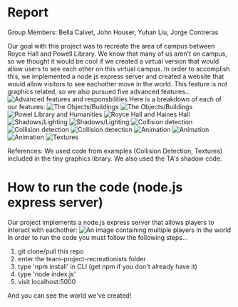 

# Report

Group Members: Bella Calvet, John Houser, Yuhan Liu, Jorge Contreras

Our goal with this project was to recreate the area of campus between Royce Hall and Powell Library. We know that many of us aren't on campus, so we thought it would be cool if we created a virtual version that would allow users to see each other on this virtual campus. In order to accomplish this, we implemented a node.js express server and created a website that would allow visitors to see eachother move in the world. This feature is not graphics related, so we also pursued five advanced features...
![Advanced features and responsbilities](assets/3slide.png)
Here is a breakdown of each of our features:
![The Objects/Buildings](assets/15slide.png)
![The Objects/Buildings](assets/16slide.png)
![Powel Library and Humanities](assets/8slide.png)
![Royce Hall and Haines Hall](assets/9slide.png)
![Shadows/Lighting](assets/6slide.png)
![Shadows/Lighting](assets/7slide.png)
![Collision detection](assets/4slide.png)
![Collision detection](assets/17slide.png)
![Collision detection](assets/14slide.png)
![Animation](assets/11slide.png)
![Animation](assets/12slide.png)
![Animation](assets/13slide.png)
![Textures](assets/5slide.png)

References:
We used code from examples (Collision Detection, Textures) included in the tiny graphics library. We also used the TA's shadow code.

# How to run the code (node.js express server)
Our project implements a node.js express server that allows players to interact with eachother:
![An image containing multiple players in the world](assets/2slide.png)
In order to run the code you must follow the following steps...

1) git clone/pull this repo 
2) enter the team-project-recreationists folder
3) type 'npm install' in CLI (get npm if you don't already have it)
4) type 'node index.js'
5) visit localhost:5000

And you can see the world we've created!